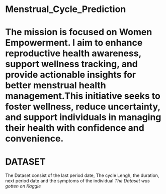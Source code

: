# Menstrual_Cycle_Prediction

# The mission is focused on Women Empowerment. I aim to enhance reproductive health awareness, support wellness tracking, and provide actionable insights for better menstrual health management.This initiative seeks to foster wellness, reduce uncertainty, and support individuals in managing their health with confidence and convenience.
# DATASET 
The Dataset consist of the last period date, The cycle Lengh, the duration, next period date  and the symptoms of the individual 
*The Dataset was gotten on Kaggle*





